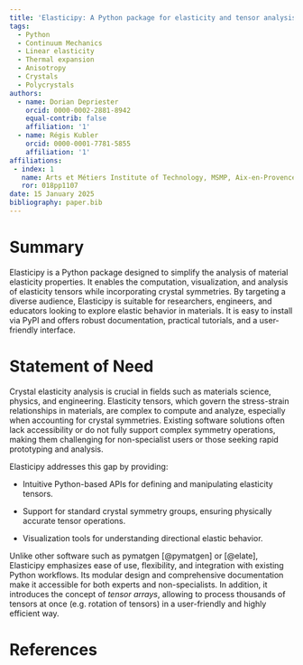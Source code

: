 ```yaml
---
title: 'Elasticipy: A Python package for elasticity and tensor analysis'
tags:
  - Python
  - Continuum Mechanics
  - Linear elasticity
  - Thermal expansion
  - Anisotropy
  - Crystals
  - Polycrystals
authors:
  - name: Dorian Depriester
    orcid: 0000-0002-2881-8942
    equal-contrib: false
    affiliation: '1'
  - name: Régis Kubler
    orcid: 0000-0001-7781-5855
    affiliation: '1'
affiliations:
 - index: 1
   name: Arts et Métiers Institute of Technology, MSMP, Aix-en-Provence, F-13617, France
   ror: 018pp1107
date: 15 January 2025
bibliography: paper.bib
---
```


# Summary

Elasticipy is a Python package designed to simplify the analysis of material elasticity properties. It enables the 
computation, visualization, and analysis of elasticity tensors while incorporating crystal symmetries. By targeting a 
diverse audience, Elasticipy is suitable for researchers, engineers, and educators looking to explore elastic behavior 
in materials. It is easy to install via PyPI and offers robust documentation, practical tutorials, and a user-friendly 
interface. 

# Statement of Need

Crystal elasticity analysis is crucial in fields such as materials science, physics, and engineering. Elasticity 
tensors, which govern the stress-strain relationships in materials, are complex to compute and analyze, especially when 
accounting for crystal symmetries. Existing software solutions often lack accessibility or do not fully support complex 
symmetry operations, making them challenging for non-specialist users or those seeking rapid prototyping and analysis.

Elasticipy addresses this gap by providing:

  - Intuitive Python-based APIs for defining and manipulating elasticity tensors.

  - Support for standard crystal symmetry groups, ensuring physically accurate tensor operations.

  - Visualization tools for understanding directional elastic behavior.

Unlike other software such as pymatgen [@pymatgen] or [@elate], Elasticipy emphasizes ease of use, flexibility, and 
integration with existing Python workflows. Its modular design and comprehensive documentation make it accessible for 
both experts and non-specialists. In addition, it introduces the concept of *tensor arrays*, allowing to process thousands of tensors
at once (e.g. rotation of tensors) in a user-friendly and highly efficient way.

# References